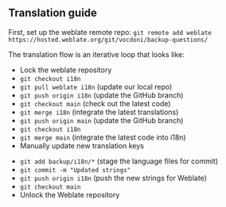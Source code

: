 ## Translation guide

First, set up the weblate remote repo:
`git remote add weblate https://hosted.weblate.org/git/vocdoni/backup-questions/`


The translation flow is an iterative loop that looks like:
- Lock the weblate repository
- `git checkout i18n`
- `git pull weblate i18n`   (update our local repo)
- `git push origin i18n`    (update the GitHub branch)
- `git checkout main`       (check out the latest code)
- `git merge i18n`          (integrate the latest translations)
- `git push origin main`    (update the GitHub branch)
- `git checkout i18n`
- `git merge main`          (integrate the latest code into i18n)
- Manually update new translation keys 
<!-- TODO use lang-parse script to parse translation keys -->
- `git add backup/i18n/*`   (stage the language files for commit)
- `git commit -m "Updated strings"`
- `git push origin i18n`    (push the new strings for Weblate)
- `git checkout main`
- Unlock the Weblate repository